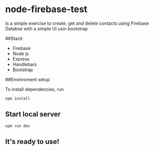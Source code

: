 # node-firebase-test
Is a simple exercise to create, get and delete contacts using Firebase Databse with a simple UI usin bootstrap

##Stack 
- Firebase
- Node js
- Express
- Handlebars
- Bootstrap

##Envinroment setup

To install dependencies, run
``` bash
npm install
```
## Start local server

``` bash
npm run dev
```

## It's ready to use!
